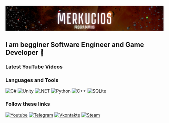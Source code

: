 [![Header](https://github.com/Merkucios/merkucios/blob/master/Assets/Logo.png)](https://www.youtube.com/channel/UCSvdykDQKTLb3TLEs5KXp7Q)

## I am begginer Software Engineer and Game Developer 🦧

### Latest YouTube Videos
<!-- YOUTUBE:START -->
<!-- YOUTUBE:END -->

### Languages and Tools
![C#](https://img.shields.io/badge/C%23-011?style=for-the-badge&logo=c-sharp&logoWidth=25&logoColor=D25AD9)
![Unity](https://img.shields.io/badge/-Unity-011?style=for-the-badge&logo=Unity&logoWidth=25&logoColor=white)
![.NET](https://img.shields.io/badge/-.NET-011?style=for-the-badge&logo=.NET&logoWidth=25&logoColor=white)
![Python](https://img.shields.io/badge/-Python-011?style=for-the-badge&logo=Python&logoWidth=25&logoColor=yellow)
![C++](https://img.shields.io/badge/C%2B%2B-011?style=for-the-badge&logo=c%2B%2B&logoWidth=25&logoColor=0D1AEA)
![SQLite](https://img.shields.io/badge/SQLite-011?style=for-the-badge&logo=sqlite&logoWidth=25&logoColor=787EE3)

### Follow these links
[![Youtube](https://img.shields.io/badge/YouTube-011?style=for-the-badge&logo=youtube&logoWidth=25&logoColor=EA240D)](https://www.youtube.com/channel/UCSvdykDQKTLb3TLEs5KXp7Q)
[![Telegram](https://img.shields.io/badge/Telegram-011?style=for-the-badge&logo=telegram&logoWidth=25&logoColor=0878F9)](https://t.me/Merkuri13s)
[![Vkontakte](https://img.shields.io/badge/Vkontakte-011?style=for-the-badge&logo=Vk&logoWidth=25&logoColor=1D6ECB)](https://vk.com/moizakatlubvy)
[![Steam](https://img.shields.io/badge/Steam-011?style=for-the-badge&logo=steam&logoWidth=25&logoColor=white)](https://steamcommunity.com/id/deer_beer)